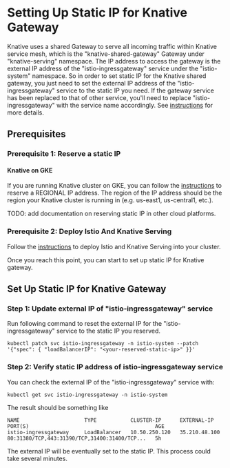 # Setting Up Static IP for Knative Gateway

Knative uses a shared Gateway to serve all incoming traffic within Knative
service mesh, which is the "knative-shared-gateway" Gateway under
"knative-serving" namespace. The IP address to access the gateway is the
external IP address of the "istio-ingressgateway" service under the
"istio-system" namespace. So in order to set static IP for the Knative shared
gateway, you just need to set the external IP address of the
"istio-ingressgateway" service to the static IP you need. If the gateway service
has been replaced to that of other service, you'll need to replace
"istio-ingressgateway" with the service name accordingly. See
[instructions](../setting-up-custom-ingress-gateway.md) for more details.

## Prerequisites

### Prerequisite 1: Reserve a static IP

#### Knative on GKE

If you are running Knative cluster on GKE, you can follow the
[instructions](https://cloud.google.com/compute/docs/ip-addresses/reserve-static-external-ip-address#reserve_new_static)
to reserve a REGIONAL IP address. The region of the IP address should be the
region your Knative cluster is running in (e.g. us-east1, us-central1, etc.).

TODO: add documentation on reserving static IP in other cloud platforms.

### Prerequisite 2: Deploy Istio And Knative Serving

Follow the
[instructions](https://github.com/knative/serving/blob/master/DEVELOPMENT.md) to
deploy Istio and Knative Serving into your cluster.

Once you reach this point, you can start to set up static IP for Knative
gateway.

## Set Up Static IP for Knative Gateway

### Step 1: Update external IP of "istio-ingressgateway" service

Run following command to reset the external IP for the "istio-ingressgateway"
service to the static IP you reserved.

```shell
kubectl patch svc istio-ingressgateway -n istio-system --patch '{"spec": { "loadBalancerIP": "<your-reserved-static-ip>" }}'
```

### Step 2: Verify static IP address of istio-ingressgateway service

You can check the external IP of the "istio-ingressgateway" service with:

```shell
kubectl get svc istio-ingressgateway -n istio-system
```

The result should be something like

```console
NAME                     TYPE           CLUSTER-IP      EXTERNAL-IP     PORT(S)                                         AGE
istio-ingressgateway     LoadBalancer   10.50.250.120   35.210.48.100   80:31380/TCP,443:31390/TCP,31400:31400/TCP...   5h
```

The external IP will be eventually set to the static IP. This process could take
several minutes.
